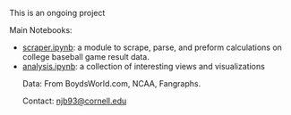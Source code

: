 
This is an ongoing project

Main Notebooks: 
<ul>
  <li><a href="https://nbviewer.jupyter.org/github/nathanblumenfeld/ivybaseball/blob/main/scraper.ipynb">scraper.ipynb</a>: a module to scrape, parse, and preform calculations on college baseball game result data.  
  <li><a href="https://nbviewer.jupyter.org/github/nathanblumenfeld/ivybaseball/blob/main/analysis.ipynb">analysis.ipynb</a>: a collection of interesting views and visualizations 

Data:
From BoydsWorld.com, NCAA, Fangraphs. 

Contact: 
njb93@cornell.edu

